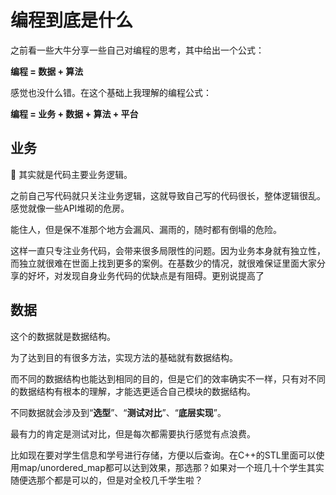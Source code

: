# 编程到底是什么

之前看一些大牛分享一些自己对编程的思考，其中给出一个公式：

**编程 = 数据 + 算法**

感觉也没什么错。在这个基础上我理解的编程公式：

**编程 = 业务 + 数据 + 算法 + 平台**

## 业务

其实就是代码主要业务逻辑。

之前自己写代码就只关注业务逻辑，这就导致自己写的代码很长，整体逻辑很乱。感觉就像一些API堆砌的危房。

能住人，但是保不准那个地方会漏风、漏雨的，随时都有倒塌的危险。

这样一直只专注业务代码，会带来很多局限性的问题。因为业务本身就有独立性，而独立就很难在世面上找到更多的案例。在基数少的情况，就很难保证里面大家分享的好坏，对发现自身业务代码的优缺点是有阻碍。更别说提高了

## 数据

这个的数据就是数据结构。

为了达到目的有很多方法，实现方法的基础就有数据结构。

而不同的数据结构也能达到相同的目的，但是它们的效率确实不一样，只有对不同的数据结构有根本的理解，才能选更适合自己模块的数据结构。

不同数据就会涉及到“**选型**”、“**测试对比**”、“**底层实现**”。

最有力的肯定是测试对比，但是每次都需要执行感觉有点浪费。

比如现在要对学生信息和学号进行存储，方便以后查询。在C++的STL里面可以使用map/unordered_map都可以达到效果，那选那？如果对一个班几十个学生其实随便选那个都是可以的，但是对全校几千学生啦？

